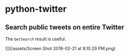 # python-twitter

## Search public tweets on entire Twitter

The `GetSearch` result is useful.

![](/assets/Screen Shot 2018-02-21 at 9.10.29 PM.png)

